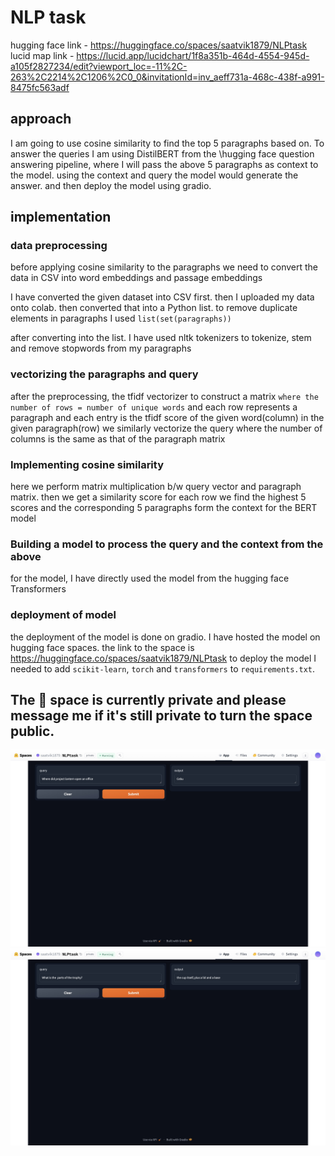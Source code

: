 # NLP task
hugging face link - https://huggingface.co/spaces/saatvik1879/NLPtask
lucid map link - https://lucid.app/lucidchart/1f8a351b-464d-4554-945d-a105f2827234/edit?viewport_loc=-11%2C-263%2C2214%2C1206%2C0_0&invitationId=inv_aeff731a-468c-438f-a991-8475fc563adf
## approach
I am going to use cosine similarity to find the top 5 paragraphs based on. To answer the queries I am using DistilBERT from the \hugging face question answering pipeline, where I will pass the above 5 paragraphs as context to the model. using the context and query the model would generate the answer. and then deploy the model using gradio.
## implementation
### data preprocessing
before applying cosine similarity to the paragraphs we need to convert the data in CSV into word embeddings and passage embeddings

I have converted the given dataset into CSV first. then I uploaded my data onto colab. then converted that into a Python list. to remove duplicate elements in paragraphs I used `list(set(paragraphs))`

after converting into the list. I have used nltk tokenizers to tokenize, stem and remove stopwords from my paragraphs
### vectorizing the paragraphs and query 
after the preprocessing, the tfidf vectorizer to construct a matrix `where the number of rows = number of unique words` and each row represents a paragraph and each entry is the tfidf score of the given word(column) in the given paragraph(row)
we similarly vectorize the query where the number of columns is the same as that of the paragraph matrix
### Implementing cosine similarity
here we perform matrix multiplication b/w query vector and paragraph matrix. then we get a similarity score for each row we find the highest 5 scores and the corresponding 5 paragraphs form the context for the BERT model
### Building a model to process the query and the context from the above
for the model, I have directly used the model from the hugging face Transformers
### deployment of model
the deployment of the model is done on gradio. I have hosted the model on hugging face spaces. the link to the space is https://huggingface.co/spaces/saatvik1879/NLPtask
to deploy the model I needed to add `scikit-learn`, `torch` and `transformers` to `requirements.txt`. 
## The 🤗 space is currently private and please message me if it's still private to turn the space public.

![Alt text](/img1.jpg?raw=true "Optional Title")
![Alt text](/img2.jpg?raw=true "Optional Title")
